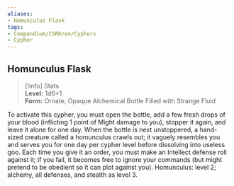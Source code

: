 ```yaml
---
aliases:
- Homunculus Flask
tags:
- Compendium/CSRD/en/Cyphers
- Cypher
---
```


  
## Homunculus Flask  
>[!info] Stats  
> **Level:** 1d6+1  
> **Form:** Ornate, Opaque Alchemical Bottle Filled with Strange Fluid
  
To activate this cypher, you must open the bottle, add a few fresh drops of your blood (inflicting 1 point of Might damage to you), stopper it again, and leave it alone for one day. When the bottle is next unstoppered, a hand-sized creature called a homunculus crawls out; it vaguely resembles you and serves you for one day per cypher level before dissolving into useless goo. Each time you give it an order, you must make an Intellect defense roll against it; if you fail, it becomes free to ignore your commands (but might pretend to be obedient so it can plot against you). Homunculus: level 2; alchemy, all defenses, and stealth as level 3.